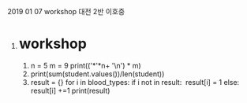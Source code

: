 2019 01 07 workshop 대전 2반 이호중

1. # workshop

   

   1. n = 5
      m = 9
      print(('*'*n+ '\n') * m)
   2. print(sum(student.values())/len(student))
   3. result = {}
      for i in blood_types:
         if i not in result:
      ​       result[i] = 1
         else:
      ​       result[i] +=1
      print(result)